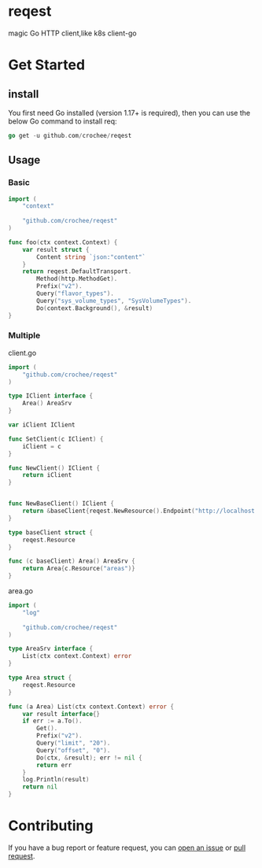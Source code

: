# reqest
magic Go HTTP client,like k8s client-go
# Get Started
## install
You first need Go installed (version 1.17+ is required), then you can use the below Go command to install req:
```go
go get -u github.com/crochee/reqest
```
## Usage
### Basic
```go
import (
    "context"
    
    "github.com/crochee/reqest"
)

func foo(ctx context.Context) {
	var result struct {
		Content string `json:"content"`
	}
	return reqest.DefaultTransport.
		Method(http.MethodGet).
		Prefix("v2").
		Query("flavor_types").
		Query("sys_volume_types", "SysVolumeTypes").
		Do(context.Background(), &result)
}

```
### Multiple
client.go
```go
import (
    "github.com/crochee/reqest"
)

type IClient interface {
    Area() AreaSrv
}

var iClient IClient

func SetClient(c IClient) {
    iClient = c
}

func NewClient() IClient {
    return iClient
}


func NewBaseClient() IClient {
    return &baseClient{reqest.NewResource().Endpoint("http://localhost:80")}
}

type baseClient struct {
    reqest.Resource
}

func (c baseClient) Area() AreaSrv {
    return Area{c.Resource("areas")}
}
```
area.go
```go
import (
    "log"
	
    "github.com/crochee/reqest"
)

type AreaSrv interface {
    List(ctx context.Context) error
}

type Area struct {
    reqest.Resource
}

func (a Area) List(ctx context.Context) error {
    var result interface{}
    if err := a.To().
        Get().
        Prefix("v2").
        Query("limit", "20").
        Query("offset", "0").
        Do(ctx, &result); err != nil {
        return err
    }
    log.Println(result)
    return nil
}
```
# Contributing
If you have a bug report or feature request, you can [open an issue](https://github.com/crochee/reqest/issues/new) or [pull request](https://github.com/crochee/reqest/pulls).
